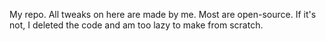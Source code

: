 My repo. All tweaks on here are made by me. Most are open-source. If it's not, I deleted the code and am too lazy to make from scratch.
